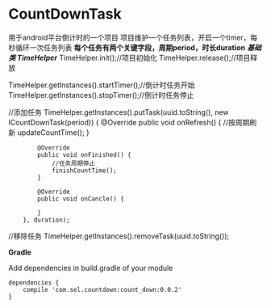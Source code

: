 # CountDownTask
用于android平台倒计时的一个项目
项目维护一个任务列表，开启一个timer，每秒循环一次任务列表
__每个任务有两个关键字段，周期period，时长duration__
___基础类 TimeHelper___
  TimeHelper.init();//项目初始化
  TimeHelper.release();//项目释放
  
  TimeHelper.getInstances().startTimer();//倒计时任务开始
  TimeHelper.getInstances().stopTimer();//倒计时任务停止
  
  //添加任务
  TimeHelper.getInstances().putTask(uuid.toString(), new ICountDownTask(period)) {
            @Override
            public void onRefresh() {
                //按周期刷新
                updateCountTime();
            }

            @Override
            public void onFinished() {
                //任务周期停止
                finishCountTime();
            }

            @Override
            public void onCancle() {

            }
        }, duration);
   //移除任务
   TimeHelper.getInstances().removeTask(uuid.toString());
   
__Gradle__
	
Add dependencies in build.gradle of your module

	dependencies {
    	compile 'com.sel.countdown:count_down:0.0.2'
	}

